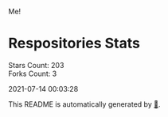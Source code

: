 Me!

# Respositories Stats
Stars Count: 203  
Forks Count: 3

2021-07-14 00:03:28  

This README is automatically generated by [🐰](https://github.com/rnitta/rnitta).
